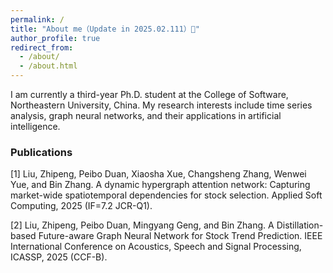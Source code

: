 ```yaml
---
permalink: /
title: "About me（Update in 2025.02.111）👋"
author_profile: true
redirect_from: 
  - /about/
  - /about.html
---
```


I am currently a third-year Ph.D. student at the College of Software, Northeastern University, China. My research interests include time series analysis, graph neural networks, and their applications in artificial intelligence.


### Publications
[1] Liu, Zhipeng, Peibo Duan, Xiaosha Xue, Changsheng Zhang, Wenwei Yue, and Bin Zhang. A dynamic hypergraph attention network: Capturing market-wide spatiotemporal dependencies for stock selection. Applied Soft Computing, 2025 (IF=7.2 JCR-Q1).

[2] Liu, Zhipeng, Peibo Duan, Mingyang Geng, and Bin Zhang. A Distillation-based Future-aware Graph Neural Network for Stock Trend Prediction. IEEE International Conference on Acoustics, Speech and Signal Processing, ICASSP, 2025 (CCF-B).




